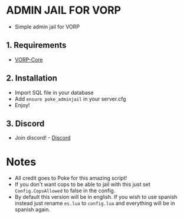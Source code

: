 # ADMIN JAIL FOR VORP
- Simple admin jail for VORP

## 1. Requirements
- [VORP-Core](https://github.com/VORPCORE/VORP-Core)

## 2. Installation
- Import SQL file in your database
- Add ```ensure poke_adminjail``` in your server.cfg
- Enjoy!

## 3. Discord
- Join discord! - [Discord](http://discord.vorpcore.com/)

# Notes
- All credit goes to Poke for this amazing script!
- If you don't want cops to be able to jail with this just set `Config.CopsAllowed`
 to false in the config.
 - By default this version will be in english. If you wish to use spanish instead just rename `es.lua` to `config.lua` and everything will be in spanish again.
